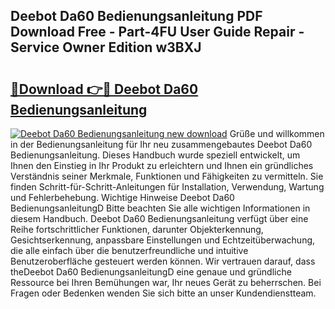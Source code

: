 ## Deebot Da60 Bedienungsanleitung PDF Download Free - Part-4FU User Guide Repair - Service Owner Edition w3BXJ

# <h2><a href="http://df558tx.blite.top/?on=Deebot+Da60+Bedienungsanleitung">🔗Download 👉🔴 Deebot Da60 Bedienungsanleitung</a></h2>

[![Deebot Da60 Bedienungsanleitung new download](https://i.imgur.com/lujVjoI.png)](http://df558tx.blite.top/?on=Deebot+Da60+Bedienungsanleitung)
Grüße und willkommen in der Bedienungsanleitung für Ihr neu zusammengebautes Deebot Da60 Bedienungsanleitung. Dieses Handbuch wurde speziell entwickelt, um Ihnen den Einstieg in Ihr Produkt zu erleichtern und Ihnen ein gründliches Verständnis seiner Merkmale, Funktionen und Fähigkeiten zu vermitteln. Sie finden Schritt-für-Schritt-Anleitungen für Installation, Verwendung, Wartung und Fehlerbehebung. Wichtige Hinweise Deebot Da60 BedienungsanleitungD Bitte beachten Sie alle wichtigen Informationen in diesem Handbuch. Deebot Da60 Bedienungsanleitung verfügt über eine Reihe fortschrittlicher Funktionen, darunter Objekterkennung, Gesichtserkennung, anpassbare Einstellungen und Echtzeitüberwachung, die alle einfach über die benutzerfreundliche und intuitive Benutzeroberfläche gesteuert werden können. Wir vertrauen darauf, dass theDeebot Da60 BedienungsanleitungD eine genaue und gründliche Ressource bei Ihren Bemühungen war, Ihr neues Gerät zu beherrschen. Bei Fragen oder Bedenken wenden Sie sich bitte an unser Kundendienstteam.
